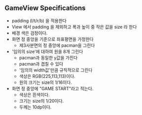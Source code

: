 
## GameView Specifications


* padding (l/t/r/b) 을 적용한다
* View 에서 padding 을 제외하고 폭과 높이 중 작은 값을 size 라 한다
* 배경 색은 검정이다.
* 화면 정 중앙을 기준으로 좌표평면을 가정한다
    * 제3사분면의 정 중앙에 pacman을 그린다
* '임의의 size'에 대하여 원을 8개 그린다
    * pacman과 동일한 y값을 가진다
    * pacman과 겹칠 수 있다
    * '임의의 width값'만큼 규칙적으로 그린다
    * 색상은 RGB(225,113,113)이다.
    * 원의 크기는 size의 1/16이다.
* 화면 정 중앙에 "GAME START"라고 적는다.
    * 색상은 흰색이다.
    * 크기는 size의 1/20이다.
    * 두께는 10dp이다.

